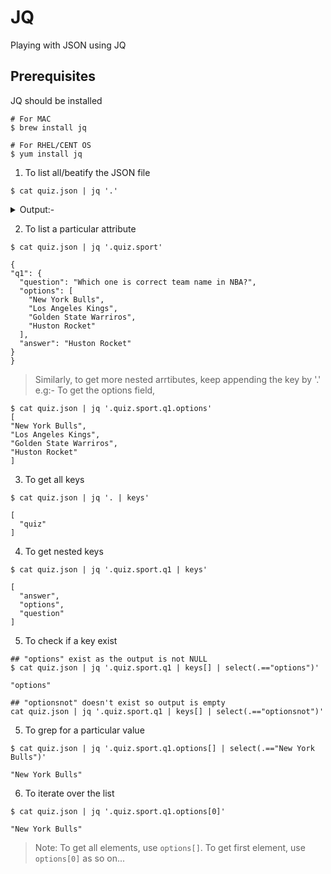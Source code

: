 # JQ
Playing with JSON using JQ

## Prerequisites
JQ should be installed
```
# For MAC
$ brew install jq

# For RHEL/CENT OS
$ yum install jq
```

1. To list all/beatify the JSON file
  
  ```
  $ cat quiz.json | jq '.'
  ```
  
<details>
  <summary>Output:-</summary>
  
  ```
  {
    "quiz": {
        "sport": {
            "q1": {
                "question": "Which one is correct team name in NBA?",
                "options": [
                    "New York Bulls",
                    "Los Angeles Kings",
                    "Golden State Warriros",
                    "Huston Rocket"
                ],
                "answer": "Huston Rocket"
            }
        },
        "maths": {
            "q1": {
                "question": "5 + 7 = ?",
                "options": [
                    "10",
                    "11",
                    "12",
                    "13"
                ],
                "answer": "12"
            },
            "q2": {
                "question": "12 - 8 = ?",
                "options": [
                    "1",
                    "2",
                    "3",
                    "4"
                ],
                "answer": "4"
            }
        }
    }
}
```
</details>

2. To list a particular attribute

  ```
  $ cat quiz.json | jq '.quiz.sport'
  
  {
  "q1": {
    "question": "Which one is correct team name in NBA?",
    "options": [
      "New York Bulls",
      "Los Angeles Kings",
      "Golden State Warriros",
      "Huston Rocket"
    ],
    "answer": "Huston Rocket"
  }
}
```
  > Similarly, to get more nested arrtibutes, keep appending the key by '.'
  > e.g:- To get the options field, 
  >
  ```
  $ cat quiz.json | jq '.quiz.sport.q1.options'
  [
  "New York Bulls",
  "Los Angeles Kings",
  "Golden State Warriros",
  "Huston Rocket"
]
  ```

3. To get all keys
```
$ cat quiz.json | jq '. | keys'

[
  "quiz"
]
```

4. To get nested keys
```
$ cat quiz.json | jq '.quiz.sport.q1 | keys'

[
  "answer",
  "options",
  "question"
]
```
5. To check if a key exist

```
## "options" exist as the output is not NULL
$ cat quiz.json | jq '.quiz.sport.q1 | keys[] | select(.=="options")'

"options"

## "optionsnot" doesn't exist so output is empty
cat quiz.json | jq '.quiz.sport.q1 | keys[] | select(.=="optionsnot")'
```

5. To grep for a particular value
```
$ cat quiz.json | jq '.quiz.sport.q1.options[] | select(.=="New York Bulls")'

"New York Bulls"
```
6. To iterate over the list
```
$ cat quiz.json | jq '.quiz.sport.q1.options[0]'

"New York Bulls"
```
> Note: To get all elements, use `options[]`. To get first element, use `options[0]` as so on...



